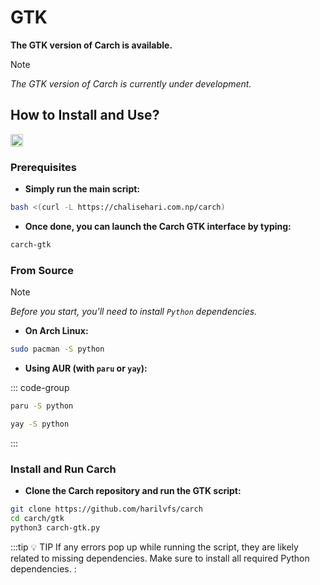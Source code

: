 # GTK

**The GTK version of Carch is available.**

> [!NOTE]
> *The GTK version of Carch is currently under development.*

## **How to Install and Use?**

<img src="https://cdn-icons-png.flaticon.com/128/1634/1634155.png" width="20" />

### Prerequisites

- **Simply run the main script:**

```bash
bash <(curl -L https://chalisehari.com.np/carch)
```

- **Once done, you can launch the Carch GTK interface by typing:**


```bash
carch-gtk
```


### From Source

> [!NOTE]
> *Before you start, you'll need to install `Python` dependencies.*

- **On Arch Linux:**

```bash
sudo pacman -S python
```

- **Using AUR (with `paru` or `yay`):**

::: code-group

```bash [<i class="devicon-archlinux-plain"></i> Paru]
paru -S python

```

```bash [<i class="devicon-archlinux-plain"></i> Yay]
yay -S python
```

:::

### Install and Run Carch

- **Clone the Carch repository and run the GTK script:**

```bash
git clone https://github.com/harilvfs/carch 
cd carch/gtk
python3 carch-gtk.py
```

:::tip :bulb: TIP
If any errors pop up while running the script, they are likely related to missing dependencies. Make sure to install all required Python dependencies.
:
